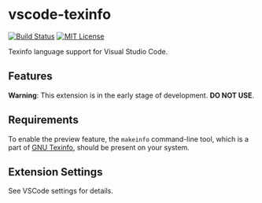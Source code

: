 # vscode-texinfo

[![Build Status](https://travis-ci.com/texinfo-lang/vscode-texinfo.svg)](https://travis-ci.com/github/texinfo-lang/vscode-texinfo)
[![MIT License](https://img.shields.io/badge/licence-MIT-blue.svg)](LICENSE)

Texinfo language support for Visual Studio Code.

## Features

**Warning**: This extension is in the early stage of development. **DO NOT USE**.

## Requirements

To enable the preview feature, the `makeinfo` command-line tool, which is a part of [GNU Texinfo](https://www.gnu.org/software/texinfo/), should be present on your system.

## Extension Settings

See VSCode settings for details.
